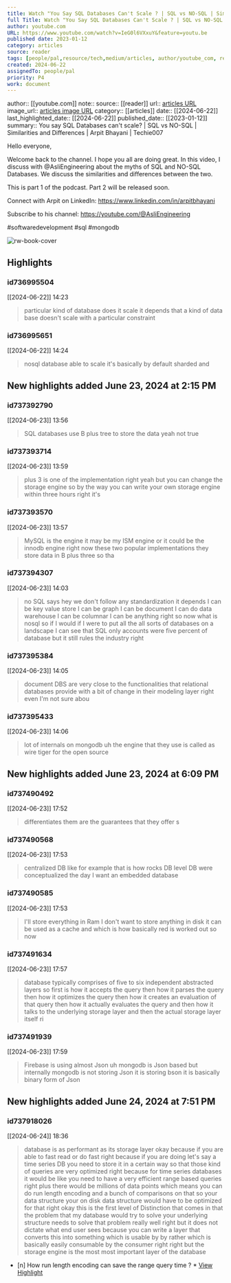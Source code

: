 ```yaml
---
title: Watch "You Say SQL Databases Can't Scale ? | SQL vs NO-SQL | Similarities and Differences | Arpit Bhayani" on YouTube |V|0
full Title: Watch "You Say SQL Databases Can't Scale ? | SQL vs NO-SQL | Similarities and Differences | Arpit Bhayani" on YouTube |V|0
author: youtube.com
URL: https://www.youtube.com/watch?v=IeG0l6VXxuY&feature=youtu.be
published date: 2023-01-12
category: articles
source: reader
tags: [people/pal,resource/tech,medium/articles, author/youtube_com, reader/reader, date/2024-06-22, area/reader]
created: 2024-06-22
assignedTo: people/pal
priority: P4
work: document
---
```

author:: [[youtube.com]]
note:: 
source:: [[reader]]
url:: [articles URL](https://www.youtube.com/watch?v=IeG0l6VXxuY&feature=youtu.be)
image_url:: [articles image URL](https://i.ytimg.com/vi/IeG0l6VXxuY/maxresdefault.jpg)
category:: [[articles]]
date:: [[2024-06-22]]
last_highlighted_date:: [[2024-06-22]]
published_date:: [[2023-01-12]]
summary:: You say SQL Databases can't scale? | SQL vs NO-SQL | Similarities and Differences | Arpit Bhayani | Techie007

Hello everyone,

Welcome back to the channel. I hope you all are doing great. In this video, I discuss with @AsliEngineering  about the myths of SQL and NO-SQL Databases. We discuss the similarities and differences between the two.

This is part 1 of the podcast. Part 2 will be released soon.


Connect with Arpit on LinkedIn: https://www.linkedin.com/in/arpitbhayani

Subscribe to his channel: https://youtube.com/@AsliEngineering

#softwaredevelopment #sql #mongodb


![rw-book-cover](https://i.ytimg.com/vi/IeG0l6VXxuY/maxresdefault.jpg)

## Highlights
### id736995504
[[2024-06-22]] 14:23
> particular kind of database does it scale it depends that a kind of data base doesn't scale with a particular constraint


### id736995651
[[2024-06-22]] 14:24
> nosql database able to scale it's basically by default sharded and


## New highlights added June 23, 2024 at 2:15 PM
### id737392790
[[2024-06-23]] 13:56
> SQL databases use B plus tree to store the data yeah not true


### id737393714
[[2024-06-23]] 13:59
> plus 3 is one of the implementation right yeah but you can change the storage engine so by the way you can write your own storage engine within three hours right it's


### id737393570
[[2024-06-23]] 13:57
> MySQL is the engine it may be my ISM engine or it could be the innodb engine right now these two popular implementations they store data in B plus three so tha


### id737394307
[[2024-06-23]] 14:03
> no SQL says hey we don't follow any standardization it depends I can be key value store I can be graph I can be document I can do data warehouse I can be columnar I can be anything right so now what is nosql so if I would if I were to put all the all sorts of databases on a landscape I can see that SQL only accounts were five percent of database but it still rules the industry right


### id737395384
[[2024-06-23]] 14:05
> document DBS are very close to the functionalities that relational databases provide with a bit of change in their modeling layer right even I'm not sure abou


### id737395433
[[2024-06-23]] 14:06
> lot of internals on mongodb uh the engine that they use is called as wire tiger for the open source


## New highlights added June 23, 2024 at 6:09 PM
### id737490492
[[2024-06-23]] 17:52
> differentiates them are the guarantees that they offer s


### id737490568
[[2024-06-23]] 17:53
> centralized DB like for example that is how rocks DB level DB were conceptualized the day I want an embedded database


### id737490585
[[2024-06-23]] 17:53
> I'll store everything in Ram I don't
> want to store anything in disk it can be used as a cache and which is how basically red is worked out so now


### id737491634
[[2024-06-23]] 17:57
> database typically comprises of five to six independent abstracted layers so first is how it accepts the query then how it parses the query then how it optimizes the query
> then how it creates an evaluation of that query then how it actually evaluates the query and then how it talks to the underlying storage layer and then the actual storage layer itself ri


### id737491939
[[2024-06-23]] 17:59
> Firebase is using almost Json uh mongodb is Json based but internally
> mongodb is not storing Json it is storing bson it is basically binary form of Json


## New highlights added June 24, 2024 at 7:51 PM
### id737918026
[[2024-06-24]] 18:36
> database is as performant as its storage layer okay because if you are able to fast read or do fast right because if you are doing let's say a time series DB you need to store it in a certain way so that those kind of queries are very
> optimized right because for time series databases it would be like you need to have a very efficient range based queries right plus there would be millions of data points which means you can do run length encoding and a bunch of comparisons on that so your data structure your on disk data structure would have to be optimized for that right okay this is the first level of Distinction that comes in that the problem that my database would try to solve your underlying structure needs to
> solve that problem really well right but it does not dictate what end user sees because you can write a layer that converts this into something which is usable by by rather which is basically easily consumable by the consumer right right but the storage engine is the most most important layer of the database

- [n] How run length encoding can save the range query time ?  * [View Highlight](https://read.readwise.io/read/01j169ecvqjb28fqg30mh8jmmx)


